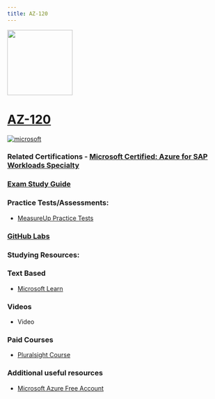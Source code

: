 ```yaml
---
title: AZ-120
---
```


<img src="/az-120.png" width="150" height="150">

# [AZ-120](https://learn.microsoft.com/certifications/exams/az-120?WT.mc_id=studentamb_165290)

<a href='https://learn.microsoft.com/en-us/certifications/browse/?type=specialty&WT.mc_id=studentamb_165290' target="_blank"><img alt='microsoft' src='https://img.shields.io/badge/specialty-100000?style=for-the-badge&logo=microsoft&logoColor=white&labelColor=0078D4&color=212221'/></a>

### Related Certifications - [Microsoft Certified: Azure for SAP Workloads Specialty](https://learn.microsoft.com/en-us/certifications/azure-for-sap-workloads-specialty?WT.mc_id=studentamb_165290)

### [Exam Study Guide](https://learn.microsoft.com/credentials/certifications/resources/study-guides/az-120?WT.mc_id=studentamb_165290)

### Practice Tests/Assessments:
- [MeasureUp Practice Tests](https://www.measureup.com/microsoft-practice-test-az-120-planning-and-administering-microsoft-azure-for-sap-workloads.html#u44)

### [GitHub Labs](https://microsoftlearning.github.io/AZ-120-Planning-and-Administering-Microsoft-Azure-for-SAP-Workloads/)

### Studying Resources:

### Text Based
- [Microsoft Learn](https://learn.microsoft.com/certifications/exams/az-120?WT.mc_id=studentamb_165290)
### Videos
- Video
### Paid Courses
- [Pluralsight Course](https://www.pluralsight.com/paths/planning-and-administering-microsoft-azure-for-sap-workloads-az-120)
### Additional useful resources
- [Microsoft Azure Free Account](https://azure.microsoft.com/en-us/offers/ms-azr-0044p?WT.mc_id=studentamb_165290)
